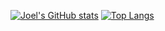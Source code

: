 [![Joel's GitHub stats](https://github-readme-stats.vercel.app/api?username=jfrase8)](https://github.com/jfrase8/github-readme-stats)
[![Top Langs](https://github-readme-stats.vercel.app/api/top-langs/?username=jfrase8&hide=C++)](https://github.com/jfrase8/github-readme-stats)
